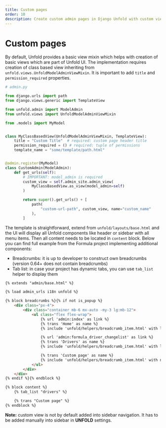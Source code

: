 ```yaml
---
title: Custom pages
order: 10
description: Create custom admin pages in Django Unfold with custom views, templates, breadcrumbs and tabs. Extend your Django admin interface with custom pages.
---
```


# Custom pages

By default, Unfold provides a basic view mixin which helps with creation of basic views which are part of Unfold UI. The implementation requires creation of class based view inheriting from `unfold.views.UnfoldModelAdminViewMixin`. It is important to add `title` and `permission_required` properties.

```python
# admin.py

from django.urls import path
from django.views.generic import TemplateView

from unfold.admin import ModelAdmin
from unfold.views import UnfoldModelAdminViewMixin

from .models import MyModel


class MyClassBasedView(UnfoldModelAdminViewMixin, TemplateView):
    title = "Custom Title"  # required: custom page header title
    permission_required = () # required: tuple of permissions
    template_name = "some/template/path.html"


@admin.register(MyModel)
class CustomAdmin(ModelAdmin):
    def get_urls(self):
        # IMPORTANT: model_admin is required
        custom_view = self.admin_site.admin_view(
            MyClassBasedView.as_view(model_admin=self)
        )

        return super().get_urls() + [
            path(
                "custom-url-path", custom_view, name="custom_name"
            ),
        ]
```

The template is straightforward, extend from `unfold/layouts/base.html` and the UI will display all Unfold components like header or sidebar with all menu items. Then all content needs to be located in `content` block. Below you can find full example from the Formula project implementing additional components:

- Breadcrumbs: it is up to developer to construct own breadcrumbs (version 0.64+ does not contain breadcrumbs)
- Tab list: in case your project has dynamic tabs, you can use `tab_list` helper to display them

```html
{% extends "admin/base.html" %}

{% load admin_urls i18n unfold %}

{% block breadcrumbs %}{% if not is_popup %}
    <div class="px-4">
        <div class="container mb-6 mx-auto -my-3 lg:mb-12">
            <ul class="flex flex-wrap">
                {% url 'admin:index' as link %}
                {% trans 'Home' as name %}
                {% include 'unfold/helpers/breadcrumb_item.html' with link=link name=name %}

                {% url 'admin:formula_driver_changelist' as link %}
                {% trans 'Drivers' as name %}
                {% include 'unfold/helpers/breadcrumb_item.html' with link=link name=name %}

                {% trans 'Custom page' as name %}
                {% include 'unfold/helpers/breadcrumb_item.html' with name=name %}
            </ul>
        </div>
    </div>
{% endif %}{% endblock %}

{% block content %}
    {% tab_list "drivers" %}

    {% trans "Custom page" %}
{% endblock %}
```

**Note:** custom view is not by default added into sidebar navigation. It has to be added manually into sidebar in **UNFOLD** settings.
